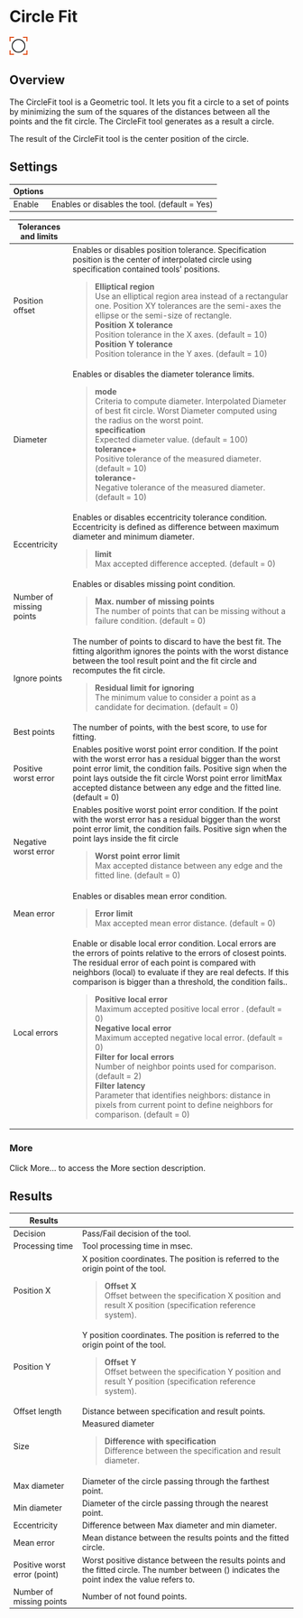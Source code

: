 Circle Fit
==========


![](../../../img/x_Graphics/Tools/UvfStdToolsCircleFit-0.png)


Overview
--------


The CircleFit tool is a Geometric tool. It lets you fit a circle to a set of points by minimizing the sum of the squares of the distances between all the points and the fit circle. The CircleFit tool generates as a result a circle. 


The result of the CircleFit tool is the center position of the circle. 


Settings
--------

| Options | |
| --- | --- |
| Enable | Enables or disables the tool. (default = Yes) |

| Tolerances and limits | |
| --- | --- |
| Position offset | Enables or disables position tolerance. Specification position is the center of interpolated circle using specification contained tools' positions.<blockquote> **Elliptical region**<br>Use an elliptical region area instead of a rectangular one. Position XY tolerances are the semi-axes the ellipse or the semi-size of rectangle.<br>  **Position X tolerance**<br>Position tolerance in the X axes. (default = 10)<br>  **Position Y tolerance**<br>Position tolerance in the Y axes. (default = 10)<br> </blockquote> |
| Diameter | Enables or disables the diameter tolerance limits.<blockquote> **mode**<br>Criteria to compute diameter.            Interpolated      Diameter of best fit circle.          Worst      Diameter computed using the radius on the worst point.<br>  **specification**<br>Expected diameter value. (default = 100)<br>  **tolerance+**<br>Positive tolerance of the measured diameter. (default = 10)<br>  **tolerance-**<br>Negative tolerance of the measured diameter. (default = 10)<br> </blockquote> |
| Eccentricity | Enables or disables eccentricity tolerance condition. Eccentricity is defined as difference between maximum diameter and minimum diameter.<blockquote> **limit**<br>Max accepted difference accepted. (default = 0)<br> </blockquote> |
| Number of missing points | Enables or disables missing point condition.<blockquote> **Max. number of missing points**<br>The number of points that can be missing without a failure condition. (default = 0)<br> </blockquote> |
| Ignore points | The number of points to discard to have the best fit. The fitting algorithm ignores the points with the worst distance between the tool result point and the fit circle and recomputes the fit circle.<blockquote> **Residual limit for ignoring**<br>The minimum value to consider a point as a candidate for decimation. (default = 0)<br> </blockquote> |
| Best points | The number of points, with the best score, to use for fitting. |
| Positive worst error | Enables positive worst point error condition. If the point with the worst error has a residual bigger than the worst point error limit, the condition fails. Positive sign when the point lays outside the fit circle Worst point error limitMax accepted distance between any edge and the fitted line. (default = 0) |
| Negative worst error | Enables positive worst point error condition. If the point with the worst error has a residual bigger than the worst point error limit, the condition fails. Positive sign when the point lays inside the fit circle<blockquote> **Worst point error limit**<br>Max accepted distance between any edge and the fitted line. (default = 0)<br> </blockquote> |
| Mean error | Enables or disables mean error condition.<blockquote> **Error limit**<br>Max accepted mean error distance. (default = 0)<br> </blockquote> |
| Local errors | Enable or disable local error condition. Local errors are the errors of points relative to the errors of closest points. The residual error of each point is compared with neighbors (local) to evaluate if they are real defects. If this comparison is bigger than a threshold, the condition fails..<blockquote> **Positive local error**<br>Maximum accepted positive local error . (default = 0)<br>  **Negative local error**<br>Maximum accepted negative local error. (default = 0)<br>  **Filter for local errors**<br>Number of neighbor points used for comparison. (default = 2)<br>  **Filter latency**<br>Parameter that identifies neighbors: distance in pixels from current point to define neighbors for comparison. (default = 0)<br> </blockquote> |

### More

Click More... to access the More section description.

Results
-------

| Results | |
| --- | --- |
| Decision | Pass/Fail decision of the tool. |
| Processing time | Tool processing time in msec. |
| Position X | X position coordinates. The position is referred to the origin point of the tool.<blockquote> **Offset X**<br>Offset between the specification X position and result X position (specification reference system).<br> </blockquote> |
| Position Y | Y position coordinates. The position is referred to the origin point of the tool.<blockquote> **Offset Y**<br>Offset between the specification Y position and result Y position (specification reference system).<br> </blockquote> |
| Offset length | Distance between specification and result points. |
| Size | Measured diameter<blockquote> **Difference with specification**<br>Difference between the specification and result diameter.<br> </blockquote> |
| Max diameter | Diameter of the circle passing through the farthest point. |
| Min diameter | Diameter of the circle passing through the nearest point. |
| Eccentricity | Difference between Max diameter and min diameter. |
| Mean error | Mean distance between the results points and the fitted circle. |
| Positive worst error (point) | Worst positive distance between the results points and the fitted circle. The number between () indicates the point index the value refers to. |
| Number of missing points | Number of not found points. |



